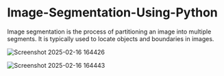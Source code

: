 # Image-Segmentation-Using-Python
Image segmentation is the process of partitioning an image into multiple segments. It is typically used to locate objects and boundaries in images.

![Screenshot 2025-02-16 164426](https://github.com/user-attachments/assets/4a916dfb-70bb-4b95-95e2-8f2231c4954b)

![Screenshot 2025-02-16 164443](https://github.com/user-attachments/assets/47800423-43d2-47a7-a631-160731d7a525)
